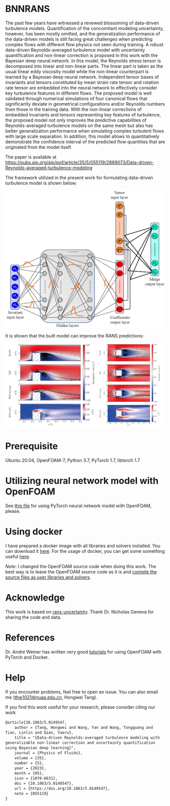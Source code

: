 # BNNRANS

The past few years have witnessed a renewed blossoming of data-driven turbulence models. Quantification of the
concomitant modeling uncertainty, however, has been mostly omitted, and the generalization performance of the
data-driven models is still facing great challenges when predicting complex flows with different flow physics not seen
during training. A robust data-driven Reynolds-averaged turbulence model with uncertainty quantification and non-linear
correction is proposed in this work with the Bayesian deep neural network. In this model, the Reynolds stress tensor is
decomposed into linear and non-linear parts. The linear part is taken as the usual linear eddy viscosity model while the
non-linear counterpart is learned by a Bayesian deep neural network. Independent tensor bases of invariants and tensors
constituted by mean strain rate tensor and rotation rate tensor are embedded into the neural network to effectively
consider key turbulence features in different flows. The proposed model is well validated through numerical simulations
of four canonical flows that significantly deviate in geometrical configurations and/or Reynolds numbers from those in
the training data. With the non-linear corrections of embedded invariants and tensors representing key features of
turbulence, the proposed model not only improves the predictive capabilities of Reynolds-averaged turbulence models on
the same mesh but also has better generalization performance when simulating complex turbulent flows with large scale
separation. In addition, this model allows to quantitatively demonstrate the confidence interval of the predicted flow
quantities that are originated from the model itself.

The paper is available at https://pubs.aip.org/aip/pof/article/35/5/055119/2889073/Data-driven-Reynolds-averaged-turbulence-modeling

The framework utilized in the present work for formulating data-driven turbulence model is shown below:

<p align="center">
<img src="./figure/BNNRANS_NN.png" alt="BNNRANS_NN" width="500"/>
</p>

It is shown that the built model can improve the RANS predictions:

![surfaceMountedCube_streamline](./figure/surfaceMountedCube_streamline.png)

# Prerequisite

Ubuntu 20.04, OpenFOAM-7, Python 3.7, PyTorch 1.7, libtorch 1.7

# Utilizing neural network model with OpenFOAM

See [this file](./bnn_OpenFOAM/ReadMe.md) for using PyTorch neural network model with OpenFOAM, please.

# Using docker

I have prepared a docker image with all libraries and solvers installed. You can download it
[here](https://pan.nuaa.edu.cn/share/1bc46f5f08f754530a5ca0af61?lang=en). For the usage of docker, you can get some
something useful [here](https://github.com/thw1021/Cylinder2DFlowControlGeneral).

*Note*: I changed the OpenFOAM source code when doing this work. The best way is to leave the OpenFOAM source code as it
is and [compile the source files as user libraries and
solvers](https://doc.cfd.direct/openfoam/user-guide-v7/compiling-applications).

# Acknowledge

This work is based on [rans-uncertainty](https://github.com/cics-nd/rans-uncertainty). Thank Dr. Nicholas Geneva for sharing the code and data.

# References

Dr. Andre Weiner has written very good [tutorials](https://ml-cfd.com/) for using OpenFOAM with PyTorch and Docker.

# Help

If you encounter problems, feel free to open an issue. You can also email me (thw1021@nuaa.edu.cn, Hongwei Tang).

If you find this work useful for your research, please consider citing our work
```
@article{10.1063/5.0149547,
    author = {Tang, Hongwei and Wang, Yan and Wang, Tongguang and Tian, Linlin and Qian, Yaoru},
    title = "{Data-driven Reynolds-averaged turbulence modeling with generalizable non-linear correction and uncertainty quantification using Bayesian deep learning}",
    journal = {Physics of Fluids},
    volume = {35},
    number = {5},
    year = {2023},
    month = {05},
    issn = {1070-6631},
    doi = {10.1063/5.0149547},
    url = {https://doi.org/10.1063/5.0149547},
    note = {055119}
}
```
